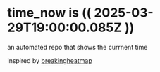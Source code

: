 # time_now is (( 2025-03-29T19:00:00.085Z ))

an automated repo that shows the currnent time

inspired by [breakingheatmap](https://github.com/breakingheatmap/breakingheatmap)